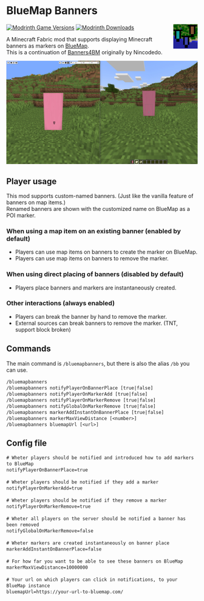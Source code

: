 # BlueMap Banners

[![Modrinth Game Versions](https://img.shields.io/modrinth/game-versions/rx2aSILw?logo=modrinth&style=for-the-badge)](https://modrinth.com/mod/bluemap-banners)
[![Modrinth Downloads](https://img.shields.io/modrinth/dt/rx2aSILw?color=blue&logo=modrinth&style=for-the-badge)](https://modrinth.com/mod/bluemap-banners)
<img align="right" src="src/main/resources/assets/bluemap-banners/icon.png" alt="BlueMap Banners Icon">

A Minecraft Fabric mod that supports displaying Minecraft banners as markers on [BlueMap](https://github.com/BlueMap-Minecraft/BlueMap).  
This is a continuation of [Banners4BM](https://github.com/Nincodedo/Banners4BM) originally by Nincodedo.

![BlueMap Banners usage overview](img/overview.jpeg)

## Player usage
This mod supports custom-named banners. (Just like the vanilla feature of banners on map items.)  
Renamed banners are shown with the customized name on BlueMap as a POI marker.

### When using a map item on an existing banner (enabled by default)
* Players can use map items on banners to create the marker on BlueMap.  
* Players can use map items on banners to remove the marker.  

### When using direct placing of banners (disabled by default)
* Players place banners and markers are instantaneously created.

### Other interactions (always enabled)
* Players can break the banner by hand to remove the marker.  
* External sources can break banners to remove the marker. (TNT, support block broken)

## Commands
The main command is `/bluemapbanners`, but there is also the alias `/bb` you can use.
```
/bluemapbanners
/bluemapbanners notifyPlayerOnBannerPlace [true|false]
/bluemapbanners notifyPlayerOnMarkerAdd [true|false]
/bluemapbanners notifyPlayerOnMarkerRemove [true|false]
/bluemapbanners notifyGlobalOnMarkerRemove [true|false]
/bluemapbanners markerAddInstantOnBannerPlace [true|false]
/bluemapbanners markerMaxViewDistance [<number>] 
/bluemapbanners bluemapUrl [<url>]
```

## Config file
``` properties
# Wheter players should be notified and introduced how to add markers to BlueMap
notifyPlayerOnBannerPlace=true

# Wheter players should be notified if they add a marker
notifyPlayerOnMarkerAdd=true

# Wheter players should be notified if they remove a marker
notifyPlayerOnMarkerRemove=true

# Wheter all players on the server should be notified a banner has been removed
notifyGlobalOnMarkerRemove=false

# Wheter markers are created instantaneously on banner place
markerAddInstantOnBannerPlace=false

# For how far you want to be able to see these banners on BlueMap
markerMaxViewDistance=10000000

# Your url on which players can click in notifications, to your BlueMap instance 
bluemapUrl=https://your-url-to-bluemap.com/
```


